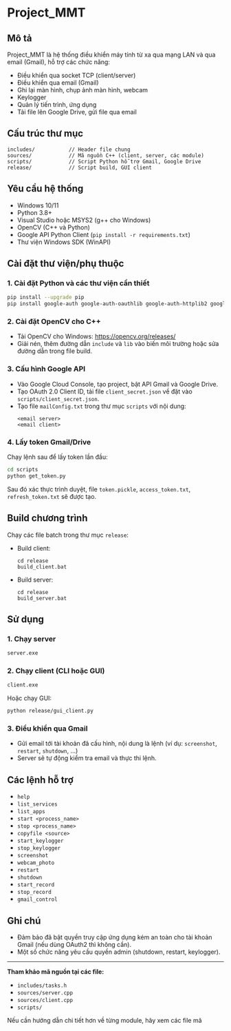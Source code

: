 # Project_MMT

## Mô tả
Project_MMT là hệ thống điều khiển máy tính từ xa qua mạng LAN và qua email (Gmail), hỗ trợ các chức năng:
- Điều khiển qua socket TCP (client/server)
- Điều khiển qua email (Gmail)
- Ghi lại màn hình, chụp ảnh màn hình, webcam
- Keylogger
- Quản lý tiến trình, ứng dụng
- Tải file lên Google Drive, gửi file qua email

## Cấu trúc thư mục

```
includes/           // Header file chung
sources/            // Mã nguồn C++ (client, server, các module)
scripts/            // Script Python hỗ trợ Gmail, Google Drive
release/            // Script build, GUI client
```

## Yêu cầu hệ thống

- Windows 10/11
- Python 3.8+
- Visual Studio hoặc MSYS2 (g++ cho Windows)
- OpenCV (C++ và Python)
- Google API Python Client (`pip install -r requirements.txt`)
- Thư viện Windows SDK (WinAPI)

## Cài đặt thư viện/phụ thuộc

### 1. Cài đặt Python và các thư viện cần thiết

```sh
pip install --upgrade pip
pip install google-auth google-auth-oauthlib google-auth-httplib2 google-api-python-client opencv-python requests
```

### 2. Cài đặt OpenCV cho C++

- Tải OpenCV cho Windows: https://opencv.org/releases/
- Giải nén, thêm đường dẫn `include` và `lib` vào biến môi trường hoặc sửa đường dẫn trong file build.

### 3. Cấu hình Google API

- Vào Google Cloud Console, tạo project, bật API Gmail và Google Drive.
- Tạo OAuth 2.0 Client ID, tải file `client_secret.json` về đặt vào `scripts/client_secret.json`.
- Tạo file `mailConfig.txt` trong thư mục `scripts` với nội dung:
  ```
  <email server>
  <email client>
  ```

### 4. Lấy token Gmail/Drive

Chạy lệnh sau để lấy token lần đầu:
```sh
cd scripts
python get_token.py
```
Sau đó xác thực trình duyệt, file `token.pickle`, `access_token.txt`, `refresh_token.txt` sẽ được tạo.

## Build chương trình

Chạy các file batch trong thư mục `release`:

- Build client:
  ```
  cd release
  build_client.bat
  ```
- Build server:
  ```
  cd release
  build_server.bat
  ```

## Sử dụng

### 1. Chạy server

```sh
server.exe
```

### 2. Chạy client (CLI hoặc GUI)

```sh
client.exe
```
Hoặc chạy GUI:
```sh
python release/gui_client.py
```

### 3. Điều khiển qua Gmail

- Gửi email tới tài khoản đã cấu hình, nội dung là lệnh (ví dụ: `screenshot`, `restart`, `shutdown`, ...)
- Server sẽ tự động kiểm tra email và thực thi lệnh.

## Các lệnh hỗ trợ

- `help`
- `list_services`
- `list_apps`
- `start <process_name>`
- `stop <process_name>`
- `copyfile <source>`
- `start_keylogger`
- `stop_keylogger`
- `screenshot`
- `webcam_photo`
- `restart`
- `shutdown`
- `start_record`
- `stop_record`
- `gmail_control`

## Ghi chú

- Đảm bảo đã bật quyền truy cập ứng dụng kém an toàn cho tài khoản Gmail (nếu dùng OAuth2 thì không cần).
- Một số chức năng yêu cầu quyền admin (shutdown, restart, keylogger).

---

**Tham khảo mã nguồn tại các file:**
- `includes/tasks.h`
- `sources/server.cpp`
- `sources/client.cpp`
- `scripts/`

Nếu cần hướng dẫn chi tiết hơn về từng module, hãy xem các file mã